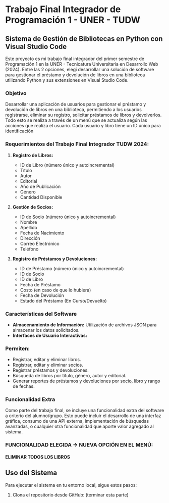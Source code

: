 # Trabajo Final Integrador de Programación 1 - UNER - TUDW

## Sistema de Gestión de Bibliotecas en Python con Visual Studio Code

Este proyecto es mi trabajo final integrador del primer semestre de Programación 1 en la UNER - Tecnicatura Universitaria en Desarrollo Web (2024).
Entre las 2 opciones, elegí desarrollar una solución de software para gestionar el préstamo y devolución de libros en una biblioteca utilizando Python y sus extensiones en Visual Studio Code.

### Objetivo

Desarrollar una aplicación de usuarios para gestionar el préstamo y devolución de libros en una biblioteca, permitiendo a los usuarios registrarse, eliminar su registro, solicitar préstamos de libros y devolverlos. 
Todo esto se realiza a través de un menú que se actualiza según las acciones que realiza el usuario. Cada usuario y libro tiene un ID único para identificación

### Requerimientos del Trabajo Final Integrador TUDW 2024:

1. **Registro de Libros:**
   - ID de Libro (número único y autoincremental)
   - Título
   - Autor
   - Editorial
   - Año de Publicación
   - Género
   - Cantidad Disponible

2. **Gestión de Socios:**
   - ID de Socio (número único y autoincremental)
   - Nombre
   - Apellido
   - Fecha de Nacimiento
   - Dirección
   - Correo Electrónico
   - Teléfono

3. **Registro de Préstamos y Devoluciones:**
   - ID de Préstamo (número único y autoincremental)
   - ID de Socio
   - ID de Libro
   - Fecha de Préstamo
   - Costo (en caso de que lo hubiera)
   - Fecha de Devolución
   - Estado del Préstamo (En Curso/Devuelto)

### Características del Software

- **Almacenamiento de Información:** Utilización de archivos JSON para almacenar los datos solicitados.
- **Interfaces de Usuario Interactivas:** 
### Permiten:
  - Registrar, editar y eliminar libros.
  - Registrar, editar y eliminar socios.
  - Registrar préstamos y devoluciones.
  - Búsqueda de libros por título, género, autor y editorial.
  - Generar reportes de préstamos y devoluciones por socio, libro y rango de fechas.

### Funcionalidad Extra

Como parte del trabajo final, se incluye una funcionalidad extra del software a criterio del alumno/grupo. Esto puede incluir el desarrollo de una interfaz gráfica, consumo de una API externa, implementación de búsquedas avanzadas, o cualquier otra funcionalidad que aporte valor agregado al sistema.

### FUNCIONALIDAD ELEGIDA -> NUEVA OPCIÓN EN EL MENÚ:
#### ELIMINAR TODOS LOS LIBROS

## Uso del Sistema

Para ejecutar el sistema en tu entorno local, sigue estos pasos:

1. Clona el repositorio desde GitHub: (terminar esta parte)

